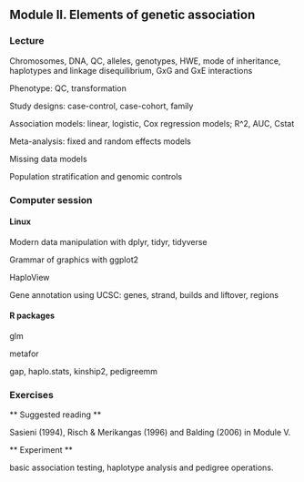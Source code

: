 ## Module II. Elements of genetic association

### Lecture

Chromosomes, DNA, QC, alleles, genotypes, HWE, mode of inheritance, haplotypes and linkage disequilibrium, GxG and GxE interactions

Phenotype: QC, transformation

Study designs: case-control, case-cohort, family

Association models: linear, logistic, Cox regression models; R^2, AUC, Cstat

Meta-analysis: fixed and random effects models

Missing data models

Population stratification and genomic controls

### Computer session

#### Linux

Modern data manipulation with dplyr, tidyr, tidyverse

Grammar of graphics with ggplot2

HaploView

Gene annotation using UCSC: genes, strand, builds and liftover, regions

#### R packages

glm

metafor

gap, haplo.stats, kinship2, pedigreemm
 
### Exercises

** Suggested reading **

Sasieni (1994), Risch & Merikangas (1996) and Balding (2006) in Module V.

** Experiment **

basic association testing, haplotype analysis and pedigree operations.
